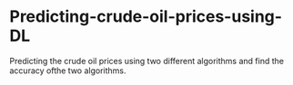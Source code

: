 # Predicting-crude-oil-prices-using-DL
Predicting the crude oil prices using two different algorithms and find the accuracy ofthe two algorithms.

